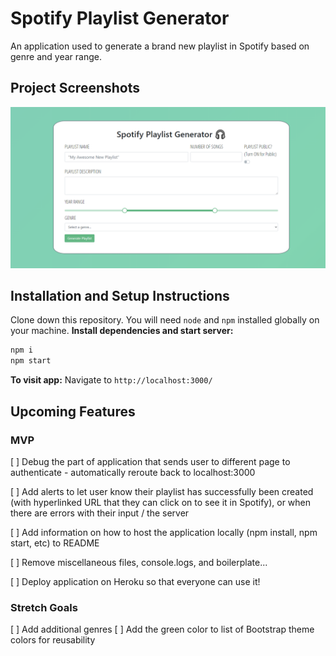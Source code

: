 # Spotify Playlist Generator

An application used to generate a brand new playlist in Spotify based on genre
and year range.

## Project Screenshots

![Project screenshot 1](./client/src/assets/ProjectScreenshot1.png)

## Installation and Setup Instructions

Clone down this repository. You will need `node` and `npm` installed globally on
your machine. **Install dependencies and start server:**

```sh
npm i
npm start
```

**To visit app:** Navigate to `http://localhost:3000/`

## Upcoming Features

### MVP

[ ] Debug the part of application that sends user to different page to
authenticate - automatically reroute back to localhost:3000

[ ] Add alerts to let user know their playlist has successfully been created
(with hyperlinked URL that they can click on to see it in Spotify), or when
there are errors with their input / the server

[ ] Add information on how to host the application locally (npm install, npm
start, etc) to README

[ ] Remove miscellaneous files, console.logs, and boilerplate...

[ ] Deploy application on Heroku so that everyone can use it!

### Stretch Goals

[ ] Add additional genres [ ] Add the green color to list of Bootstrap theme
colors for reusability
